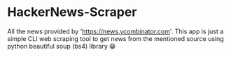# HackerNews-Scraper

All the news provided by 'https://news.ycombinator.com'.
This app is just a simple CLI web scraping tool to get news from the mentioned source using python beautiful soup (bs4) library 😁
